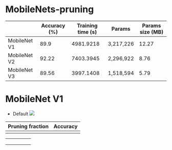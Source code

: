 # MobileNets-pruning

|   | Accuracy (%) | Training time (s) | Params    | Params size (MB) |
|---|--------------|-------------------|-----------|------------------|
|  MobileNet V1 | 89.9         | 4981.9218         | 3,217,226 | 12.27            |
|  MobileNet V2 | 92.22        | 7403.3945         | 2,296,922 | 8.76             |
|  MobileNet V3 | 89.56        | 3997.1408         | 1,518,594 | 5.79             |

# MobileNet V1
- Default
![](mobilenetv1.png)


| Pruning fraction | Accuracy |
|------------------|----------|
|                  |          |




|   |   |   |   |   |
|---|---|---|---|---|
|   |   |   |   |   |
|   |   |   |   |   |
|   |   |   |   |   |
